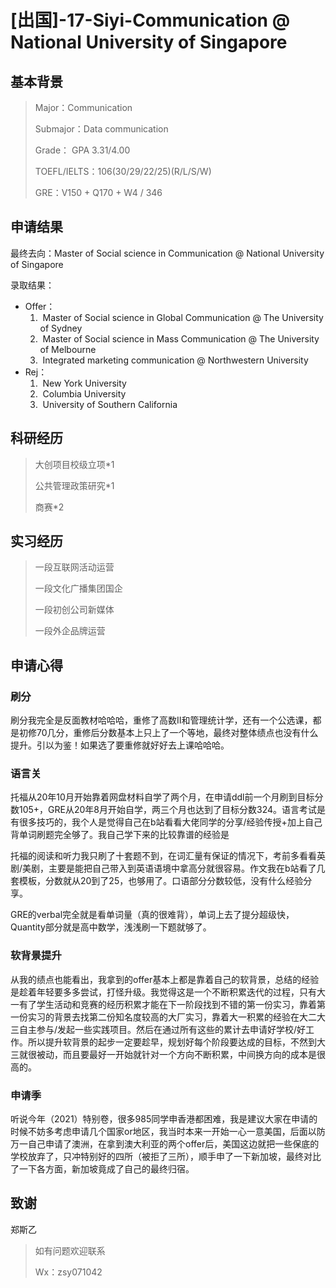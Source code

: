 # [出国]-17-Siyi-Communication @ National University of Singapore

## 基本背景

> Major：Communication
>
> Submajor：Data communication
>
> Grade： GPA 3.31/4.00
>
> TOEFL/IELTS：106(30/29/22/25)(R/L/S/W)
>
> GRE：V150 + Q170 + W4 / 346

## 申请结果

最终去向：Master of Social science in Communication @ National University of Singapore

录取结果：

* Offer：
  1. ​	Master of Social science in Global Communication @ The University of Sydney
  2. ​    Master of Social science in Mass Communication @ The University of Melbourne
  3. ​    Integrated marketing communication @ Northwestern University
* Rej：
  1.  ​	New York University
  2.  ​	Columbia University
  3.  ​	University of Southern California

## 科研经历

> 大创项目校级立项*1
>
> 公共管理政策研究*1
>
> 商赛*2

## 实习经历

> 一段互联网活动运营
>
> 一段文化广播集团国企
>
> 一段初创公司新媒体
>
> 一段外企品牌运营

## 申请心得

### 刷分

刷分我完全是反面教材哈哈哈，重修了高数II和管理统计学，还有一个公选课，都是初修70几分，重修后分数基本上只上了一个等地，最终对整体绩点也没有什么提升。引以为鉴！如果选了要重修就好好去上课哈哈哈。

### 语言关

托福从20年10月开始靠着网盘材料自学了两个月，在申请ddl前一个月刷到目标分数105+，GRE从20年8月开始自学，两三个月也达到了目标分数324。语言考试是有很多技巧的，我个人是觉得自己在b站看看大佬同学的分享/经验传授+加上自己背单词刷题完全够了。我自己学下来的比较靠谱的经验是

托福的阅读和听力我只刷了十套题不到，在词汇量有保证的情况下，考前多看看英剧/美剧，主要是能把自己带入到英语语境中拿高分就很容易。作文我在b站看了几套模板，分数就从20到了25，也够用了。口语部分分数较低，没有什么经验分享。

GRE的verbal完全就是看单词量（真的很难背），单词上去了提分超级快，Quantity部分就是高中数学，浅浅刷一下题就够了。

### 软背景提升

从我的绩点也能看出，我拿到的offer基本上都是靠着自己的软背景，总结的经验是趁着年轻要多多尝试，打怪升级。我觉得这是一个不断积累迭代的过程，只有大一有了学生活动和竞赛的经历积累才能在下一阶段找到不错的第一份实习，靠着第一份实习的背景去找第二份知名度较高的大厂实习，靠着大一积累的经验在大二大三自主参与/发起一些实践项目。然后在通过所有这些的累计去申请好学校/好工作。所以提升软背景的起步一定要趁早，规划好每个阶段要达成的目标，不然到大三就很被动，而且要最好一开始就针对一个方向不断积累，中间换方向的成本是很高的。

### 申请季

听说今年（2021）特别卷，很多985同学申香港都困难，我是建议大家在申请的时候不妨多考虑申请几个国家or地区，我当时本来一开始一心一意美国，后面以防万一自己申请了澳洲，在拿到澳大利亚的两个offer后，美国这边就把一些保底的学校放弃了，只冲特别好的四所（被拒了三所），顺手申了一下新加坡，最终对比了一下各方面，新加坡竟成了自己的最终归宿。

## 致谢

郑斯乙

> 如有问题欢迎联系 
>
> Wx：zsy071042